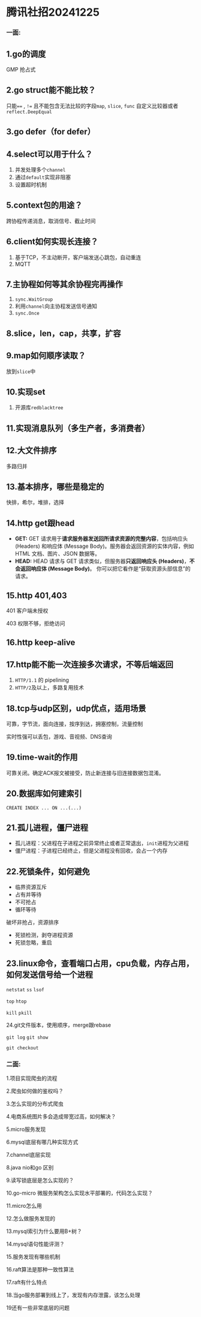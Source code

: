 # 腾讯社招20241225

### 一面:

## 1.go的调度

GMP 抢占式



## 2.go struct能不能比较？

只能`==` , `!=` 且不能包含无法比较的字段`map`, `slice`, `func`  自定义比较器或者`reflect.DeepEqual`



## 3.go defer（for defer）





## 4.select可以用于什么？

1. 并发处理多个`channel`
2. 通过`default`实现非阻塞
3. 设置超时机制



## 5.context包的用途？

跨协程传递消息，取消信号、截止时间



## 6.client如何实现长连接？

1. 基于TCP，不主动断开，客户端发送心跳包，自动重连
2. MQTT



## 7.主协程如何等其余协程完再操作

1. `sync.WaitGroup`
2. 利用`channel`向主协程发送信号通知
3. `sync.Once`



## 8.slice，len，cap，共享，扩容



## 9.map如何顺序读取？

放到`slice`中



## 10.实现set

1. 开源库`redblacktree`



## 11.实现消息队列（多生产者，多消费者）





## 12.大文件排序

多路归并



## 13.基本排序，哪些是稳定的

快排，希尔，堆排，选择



## 14.http get跟head

- **GET:** GET 请求用于**请求服务器发送回所请求资源的完整内容**，包括响应头 (Headers) 和响应体 (Message Body)。服务器会返回资源的实体内容，例如 HTML 文档、图片、JSON 数据等。
- **HEAD:** HEAD 请求与 GET 请求类似，但服务器**只返回响应头 (Headers)**，**不会返回响应体 (Message Body)**。 你可以把它看作是“获取资源头部信息”的请求。



## 15.http 401,403

401 客户端未授权

403 权限不够，拒绝访问



## 16.http keep-alive



## 17.http能不能一次连接多次请求，不等后端返回

1. `HTTP/1.1` 的 pipelining
2. `HTTP/2`及以上，多路复用技术



## 18.tcp与udp区别，udp优点，适用场景

可靠，字节流，面向连接，按序到达，拥塞控制，流量控制

实时性强可以丢包，游戏、音视频、DNS查询



## 19.time-wait的作用

可靠关闭。确定ACK报文被接受，防止新连接与旧连接数据包混淆。



## 20.数据库如何建索引

`CREATE INDEX ... ON ...(...)`



## 21.孤儿进程，僵尸进程

+ 孤儿进程：父进程在子进程之前异常终止或者正常退出，`init`进程为父进程
+ 僵尸进程：子进程已经终止，但是父进程没有回收，会占一个内存



## 22.死锁条件，如何避免

+ 临界资源互斥
+ 占有并等待
+ 不可抢占
+ 循环等待

破坏非抢占，资源排序

+ 死锁检测，剥夺进程资源
+ 死锁忽略，重启



## 23.linux命令，查看端口占用，cpu负载，内存占用，如何发送信号给一个进程

`netstat` `ss` `lsof`

`top` `htop`

`kill` `pkill`

24.git文件版本，使用顺序，merge跟rebase

`git log` `git show`

`git checkout`



### 二面:

1.项目实现爬虫的流程

2.爬虫如何做的鉴权吗？

3.怎么实现的分布式爬虫

4.电商系统图片多会造成带宽过高，如何解决？

5.micro服务发现

6.mysql底层有哪几种实现方式

7.channel底层实现

8.java nio和go 区别

9.读写锁底层是怎么实现的？

10.go-micro 微服务架构怎么实现水平部署的，代码怎么实现？

11.micro怎么用

12.怎么做服务发现的

13.mysql索引为什么要用B+树？

14.mysql语句性能评测？

15.服务发现有哪些机制

16.raft算法是那种一致性算法

17.raft有什么特点

18.当go服务部署到线上了，发现有内存泄露，该怎么处理

19还有一些非常底层的问题
